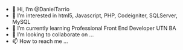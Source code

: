 - 👋 Hi, I’m @DanielTarrio
- 👀 I’m interested in html5, Javascript, PHP, Codeigniter, SQLServer, MySQL
- 🌱 I’m currently learning Professional Front End Developer UTN BA
- 💞️ I’m looking to collaborate on ...
- 📫 How to reach me ...

<!---
DanielTarrio/DanielTarrio is a ✨ special ✨ repository because its `README.md` (this file) appears on your GitHub profile.
You can click the Preview link to take a look at your changes.
--->
